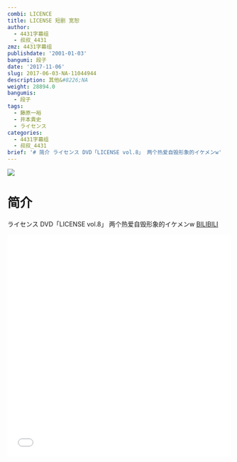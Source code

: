 ```yaml
---
combi: LICENCE
title: LICENSE 短剧 宽恕
author:
  - 4431字幕组
  - 叔叔_4431
zmz: 4431字幕组
publishdate: '2001-01-03'
bangumi: 段子
date: '2017-11-06'
slug: 2017-06-03-NA-11044944
description: 其他&#8226;NA
weight: 28894.0
bangumis:
  - 段子
tags:
  - 藤原一裕
  - 井本貴史
  - ライセンス
categories:
  - 4431字幕组
  - 叔叔_4431
brief: '# 简介 ライセンス DVD「LICENSE vol.8」 两个热爱自毁形象的イケメンw'
---
```

![](https://i.imgur.com/HVaVXAv.png)
# 简介  
ライセンス DVD「LICENSE vol.8」
两个热爱自毁形象的イケメンw
  [BILIBILI](https://www.bilibili.com/video/av11044944/)

  <iframe src="//www.bilibili.com/blackboard/player.html?aid=11044944" width="100%" height="500" frameborder="0" allowfullscreen="allowfullscreen"></iframe>
